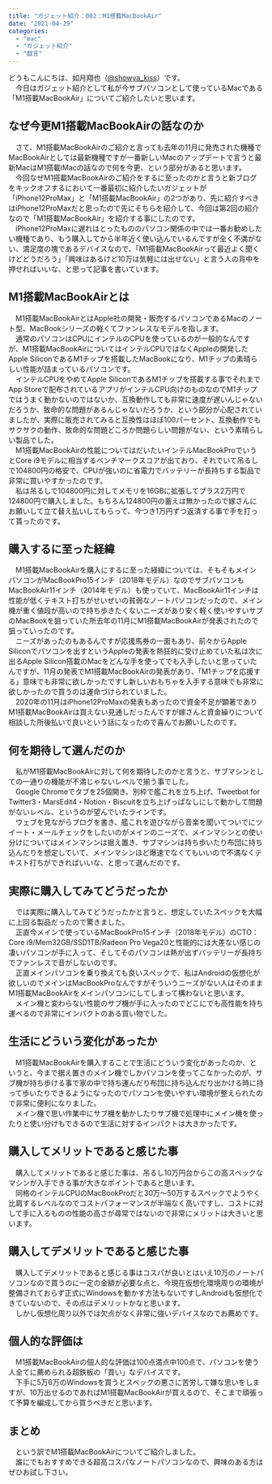 ```yaml
---
title: "ガジェット紹介：002：M1搭載MacBookAir"
date: "2021-04-29"
categories: 
  - "mac"
  - "ガジェット紹介"
  - "戯言"
---
```


どうもこんにちは、如月翔也（[@showya\_kiss](http://twitter.com/showya_kiss)）です。  
　今日はガジェット紹介として私が今サブパソコンとして使っているMacである「M1搭載MacBookAir」についてご紹介したいと思います。  

## なぜ今更M1搭載MacBookAirの話なのか

　さて、M1搭載MacBookAirのご紹介と言っても去年の11月に発売された機種でMacBookAirとしては最新機種ですが一番新しいMacのアップデートで言うと最新MacはM1搭載iMacの話なので何を今更、という部分があると思います。  
　今回なぜM1搭載MacBookAirのご紹介をするに至ったのかと言うと新ブログをキックオフするにおいて一番最初に紹介したいガジェットが「iPhone12ProMax」と「M1搭載MacBookAir」の2つがあり、先に紹介すべきはiPhone12ProMaxだと思ったので先にそちらを紹介して、今回は第2回の紹介なので「M1搭載MacBookAir」を紹介する事にしたのです。  
　iPhone12ProMaxに遅れはとったもののパソコン関係の中では一番お勧めしたい機種であり、もう購入してから半年近く使い込んでいるんですが全く不満がない、満足度の塊であるデバイスなので、「M1搭載MacBookAirって最近よく聞くけどどうだろう」「興味はあるけど10万は気軽には出せない」と言う人の背中を押せればいいな、と思って記事を書いています。  

## M1搭載MacBookAirとは

　M1搭載MacBookAirとはApple社の開発・販売するパソコンであるMacのノート型、MacBookシリーズの軽くてファンレスなモデルを指します。  
　通常のパソコンはCPUにインテルのCPUを使っているのが一般的なんですが、M1搭載MacBookAirについてはインテルCPUではなくAppleの開発したApple SiliconであるM1チップを搭載したMacBookになり、M1チップの素晴らしい性能が詰まっているパソコンです。  
　インテルCPUをやめてApple SiliconであるM1チップを搭載する事でそれまでApp Storeで配布されているアプリがインテルCPU向けのものなのでM1チップではうまく動かないのではないか、互換動作しても非常に速度が遅いんじゃないだろうか、致命的な問題があるんじゃないだろうか、という部分が心配されていましたが、実際に販売されてみると互換性はほぼ100パーセント、互換動作でもサクサクの動作、致命的な問題どころか問題らしい問題がない、という素晴らしい製品でした。  
　M1搭載MacBookAirの性能についてはだいたいインテルMacBookProでいうとCore i9モデルに相当するベンチマークスコアが出ており、それでいて吊るしで104800円の格安で、CPUが強いのに省電力でバッテリーが長持ちする製品で非常に買いやすかったのです。  
　私は吊るしで104800円に対してメモリを16GBに拡張してプラス2万円で124800円で購入しました。もちろん124800円の蓄えは無かったので嫁さんにお願いして立て替え払いしてもらって、今つき1万円ずつ返済する事で手を打って貰ったのです。  

## 購入するに至った経緯

　M1搭載MacBookAirを購入にするに至った経緯については、そもそもメインパソコンがMacBookPro15インチ（2018年モデル）なのでサブパソコンもMacBookAir11インチ（2014年モデル）も使っていて、MacBookAir11インチは性能が低くテキスト打ちがせいぜいの貧弱なノートパソコンだったので、メイン機が重く値段が高いので持ち歩きたくないニーズがあり安く軽く使いやすいサブのMacBookを狙っていた所去年の11月にM1搭載MacBookAirが発表されたので狙っていったのです。  
　ニーズがあったのもあるんですが応援馬券の一面もあり、前々からApple Siliconでパソコンを出すというAppleの発表を熱狂的に受け止めていた私は次に出るApple Silicon搭載のMacをどんな手を使ってでも入手したいと思っていたんですが、11月の発表でM1搭載MacBookAirの発表があり、「M1チップを応援する」意味でも非常に欲しかったですし新しいおもちゃを入手する意味でも非常に欲しかったので買うのは運命づけられていました。  
　2020年の11月はiPhone12ProMaxの発表もあったので資金不足が顕著でありM1搭載MacBookAirは買えない見通しだったんですが嫁さんと資金繰りについて相談した所後払いで良いという話になったので喜んでお願いしたのです。  

## 何を期待して選んだのか

　私がM1搭載MacBookAirに対して何を期待したのかと言うと、サブマシンとしての一通りの機能が不満じゃないレベルで揃う事でした。  
　Google Chromeでタブを25個開き、別枠で艦これを立ち上げ、Tweetbot for Twitter3・MarsEdit4・Notion・Biscuitを立ち上げっぱなしにして動かして問題がないレベル、というのが望んでいたラインです。  
　ウェブを見ながらブログを書き、艦これを遊びながら音楽を聞いてついでにツイート・メールチェックをしたいのがメインのニーズで、メインマシンとの使い分けについてはメインマシンは据え置き、サブマシンは持ち歩いたり布団に持ち込んだりを想定していて、メインマシンほど爆速でなくてもいいので不満なくテキスト打ちができればいいな、と思って選んだのです。  

## 実際に購入してみてどうだったか

　では実際に購入してみてどうだったかと言うと、想定していたスペックを大幅に上回る製品だったので驚きました。  
　正直今メインで使っているMacBookPro15インチ（2018年モデル）のCTO：Core i9/Mem32GB/SSD1TB/Radeon Pro Vega20と性能的には大差ない感じの凄いパソコンが手に入って、そしてそのパソコンは熱が出ずバッテリーが長持ちでファンレスで音がしないのです。  
　正直メインパソコンを乗り換えても良いスペックで、私はAndroidの仮想化が欲しいのでメインはMacBookProなんですがそういうニーズがない人はそのままM1搭載MacBookAirをメインパソコンにしてしまって構わないと思います。  
　メイン機と変わらない性能のサブ機が手に入ったのでどこにでも高性能を持ち運べるので非常にインパクトのある買い物でした。  

## 生活にどういう変化があったか

　M1搭載MacBookAirを購入することで生活にどういう変化があったのか、というと、今まで据え置きのメイン機でしかパソコンを使ってこなかったのが、サブ機が持ち歩ける事で家の中で持ち運んだり布団に持ち込んだり出かける時に持って歩いたりできるようになったのでパソコンを使いやすい環境が整えられたので非常に便利になりました。  
　メイン機で思い作業中にサブ機を動かしたりサブ機で処理中にメイン機を使ったりと使い分けもできるので生活に対するインパクトは大きかったです。  

## 購入してメリットであると感じた事

　購入してメリットであると感じた事は、吊るし10万円台からこの高スペックなマシンが入手できる事が大きなポイントであると思います。  
　同格のインテルCPUのMacBookProだと30万〜50万するスペックでようやく比肩するレベルなのでコストパフォーマンスが半端なく高いですし、コストに対して手に入るものの性能の高さが尋常ではないので非常にメリットは大きいと思います。  

## 購入してデメリットであると感じた事

　購入してデメリットであると感じる事はコスパが良いとはいえ10万のノートパソコンなので買うのに一定の金額が必要な点と、今現在仮想化環境周りの環境が整備されておらず正式にWindowsを動かす方法もないですしAndroidも仮想化できていないので、その点はデメリットかなと思います。  
　しかし仮想化周り以外では欠点がなく非常に強いデバイスなのでお薦めです。  

## 個人的な評価は

　M1搭載MacBookAirの個人的な評価は100点満点中100点で、パソコンを使う人全てに薦められる超鉄板の「買い」なデバイスです。  
　下手に5万6万のWindowsを買うとスペックの悪さに苦労して嫌な思いをしますが、10万出せるのであればM1搭載MacBookAirが買えるので、そこまで頑張って予算を編成してから買うべきだと思います。  

## まとめ

　という訳でM1搭載MacBookAirについてご紹介しました。  
　誰にでもおすすめできる超高コスパなノートパソコンなので、興味のある方はぜひお試し下さい。
